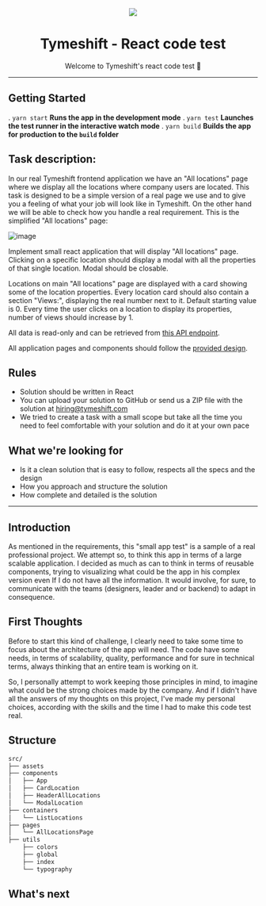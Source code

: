 <div align="center">
  <img src="./src/favicon.ico"></img>

  <h1 align="center">Tymeshift - React code test</h1>
  <p>Welcome to Tymeshift's react code test 🧪</p>

</div>

---

## Getting Started

. `yarn start` **Runs the app in the development mode**
. `yarn test` **Launches the test runner in the interactive watch mode**
. `yarn build` **Builds the app for production to the `build` folder**

## Task description:

In our real Tymeshift frontend application we have an "All locations" page where we display all the locations where company users are located. This task is designed to be a simple version of a real page we use and to give you a feeling of what your job will look like in Tymeshift. On the other hand we will be able to check how you handle a real requirement. This is the simplified "All locations" page:

![image](https://user-images.githubusercontent.com/50903242/109963912-40221180-7ced-11eb-9bf4-befe6595a1b1.png)

Implement small react application that will display "All locations" page.
Clicking on a specific location should display a modal with all the properties of that single location. Modal should be closable.

Locations on main "All locations" page are displayed with a card showing some of the location properties.
Every location card should also contain a section "Views:", displaying the real number next to it. Default starting value is 0.
Every time the user clicks on a location to display its properties, number of views should increase by 1.

All data is read-only and can be retrieved from [this API endpoint](https://6033c4d8843b15001793194e.mockapi.io/api/locations).

All application pages and components should follow the [provided design](https://www.sketch.com/s/e1647b30-8066-43dc-bbf3-5b81d5a01bb2).

## Rules

- Solution should be written in React
- You can upload your solution to GitHub or send us a ZIP file with the solution at hiring@tymeshift.com
- We tried to create a task with a small scope but take all the time you need to feel comfortable with your solution and do it at your own pace

## What we're looking for

- Is it a clean solution that is easy to follow, respects all the specs and the design
- How you approach and structure the solution
- How complete and detailed is the solution

---

## Introduction

As mentioned in the requirements, this "small app test" is a sample of a real professional project.
We attempt so, to think this app in terms of a large scalable application.
I decided as much as can to think in terms of reusable components, trying to visualizing what could be the app in his complex version even If I do not have all the information. It would involve, for sure, to communicate with the teams (designers, leader and or backend) to adapt in consequence.

## First Thoughts

Before to start this kind of challenge, I clearly need to take some time to focus about the architecture of the app will need. The code have some needs, in terms of scalability, quality, performance and for sure in technical terms, always thinking that an entire team is working on it.

So, I personally attempt to work keeping those principles in mind, to imagine what could be the strong choices made by the company. And if I didn't have all the answers of my thoughts on this project, I've made my personal choices, according with the skills and the time I had to make this code test real.

## Structure

```sh
src/
├── assets
├── components
│   ├── App
│   ├── CardLocation
│   ├── HeaderAllLocations
│   └── ModalLocation
├── containers
│   └── ListLocations
├── pages
│   └── AllLocationsPage
├── utils
    ├── colors
    ├── global
    ├── index
    └── typography
```

## What's next
